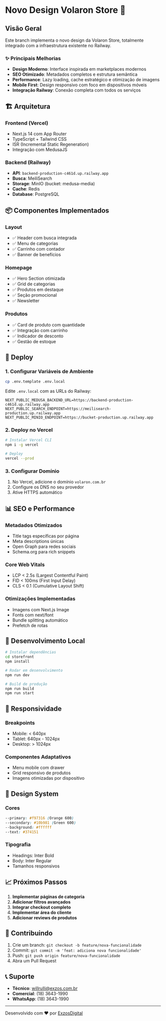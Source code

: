 # Novo Design Volaron Store 🚀

## Visão Geral

Este branch implementa o novo design da Volaron Store, totalmente integrado com a infraestrutura existente no Railway.

### ✨ Principais Melhorias

- **Design Moderno**: Interface inspirada em marketplaces modernos
- **SEO Otimizado**: Metadados completos e estrutura semântica
- **Performance**: Lazy loading, cache estratégico e otimização de imagens
- **Mobile First**: Design responsivo com foco em dispositivos móveis
- **Integração Railway**: Conexão completa com todos os serviços

## 🏗️ Arquitetura

### Frontend (Vercel)
- Next.js 14 com App Router
- TypeScript + Tailwind CSS
- ISR (Incremental Static Regeneration)
- Integração com MedusaJS

### Backend (Railway)
- **API**: `backend-production-c461d.up.railway.app`
- **Busca**: MeiliSearch
- **Storage**: MinIO (bucket: medusa-media)
- **Cache**: Redis
- **Database**: PostgreSQL

## 📦 Componentes Implementados

### Layout
- ✅ Header com busca integrada
- ✅ Menu de categorias
- ✅ Carrinho com contador
- ✅ Banner de benefícios

### Homepage
- ✅ Hero Section otimizada
- ✅ Grid de categorias
- ✅ Produtos em destaque
- ✅ Seção promocional
- ✅ Newsletter

### Produtos
- ✅ Card de produto com quantidade
- ✅ Integração com carrinho
- ✅ Indicador de desconto
- ✅ Gestão de estoque

## 🚀 Deploy

### 1. Configurar Variáveis de Ambiente

```bash
cp .env.template .env.local
```

Edite `.env.local` com as URLs do Railway:

```env
NEXT_PUBLIC_MEDUSA_BACKEND_URL=https://backend-production-c461d.up.railway.app
NEXT_PUBLIC_SEARCH_ENDPOINT=https://meilisearch-production.up.railway.app
NEXT_PUBLIC_MINIO_ENDPOINT=https://bucket-production.up.railway.app
```

### 2. Deploy no Vercel

```bash
# Instalar Vercel CLI
npm i -g vercel

# Deploy
vercel --prod
```

### 3. Configurar Domínio

1. No Vercel, adicione o domínio `volaron.com.br`
2. Configure os DNS no seu provedor
3. Ative HTTPS automático

## 📊 SEO e Performance

### Metadados Otimizados
- Title tags específicas por página
- Meta descriptions únicas
- Open Graph para redes sociais
- Schema.org para rich snippets

### Core Web Vitals
- LCP < 2.5s (Largest Contentful Paint)
- FID < 100ms (First Input Delay)
- CLS < 0.1 (Cumulative Layout Shift)

### Otimizações Implementadas
- Imagens com Next.js Image
- Fonts com next/font
- Bundle splitting automático
- Prefetch de rotas

## 🔧 Desenvolvimento Local

```bash
# Instalar dependências
cd storefront
npm install

# Rodar em desenvolvimento
npm run dev

# Build de produção
npm run build
npm run start
```

## 📱 Responsividade

### Breakpoints
- Mobile: < 640px
- Tablet: 640px - 1024px
- Desktop: > 1024px

### Componentes Adaptativos
- Menu mobile com drawer
- Grid responsivo de produtos
- Imagens otimizadas por dispositivo

## 🎨 Design System

### Cores
```css
--primary: #f97316 (Orange 600)
--secondary: #10b981 (Green 600)
--background: #ffffff
--text: #374151
```

### Tipografia
- Headings: Inter Bold
- Body: Inter Regular
- Tamanhos responsivos

## 📈 Próximos Passos

1. **Implementar páginas de categoria**
2. **Adicionar filtros avançados**
3. **Integrar checkout completo**
4. **Implementar área do cliente**
5. **Adicionar reviews de produtos**

## 🤝 Contribuindo

1. Crie um branch: `git checkout -b feature/nova-funcionalidade`
2. Commit: `git commit -m 'feat: adiciona nova funcionalidade'`
3. Push: `git push origin feature/nova-funcionalidade`
4. Abra um Pull Request

## 📞 Suporte

- **Técnico**: willrulli@exzos.com.br
- **Comercial**: (18) 3643-1990
- **WhatsApp**: (18) 3643-1990

---

Desenvolvido com ❤️ por [ExzosDigital](https://exzos.com.br)
